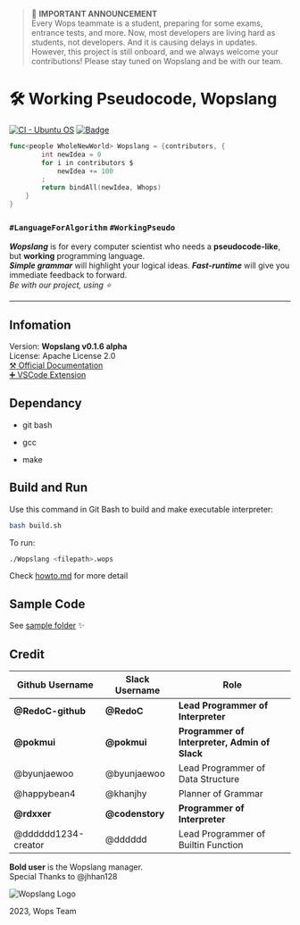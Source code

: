 > :mega: **IMPORTANT ANNOUNCEMENT**   
> Every Wops teammate is a student, preparing for some exams, entrance tests, and more. Now, most developers are living hard as students, not developers. And it is causing delays in updates. However, this project is still onboard, and we always welcome your contributions! Please stay tuned on Wopslang and be with our team.  
# :hammer_and_wrench: Working Pseudocode, Wopslang

[![CI - Ubuntu OS](https://github.com/Wopslang/Wops/actions/workflows/ubuntu.yml/badge.svg)](https://github.com/Wopslang/Wops/actions/workflows/ubuntu.yml)
[![Badge](https://img.shields.io/badge/Slack-Join_our_chat-critical.svg?link=https://join.slack.com/t/wopslangcommunity/shared_invite/zt-nkcy12cy-n8YlAPnOT~ErPODF6k3jOw&logo=slack)](https://join.slack.com/t/wopslangcommunity/shared_invite/zt-nkcy12cy-n8YlAPnOT~ErPODF6k3jOw)

```go
func<people WholeNewWorld> Wopslang = {contributors, {
        int newIdea = 0
        for i in contributors $
            newIdea += 100
        ;
        return bindAll(newIdea, Whops)
    }
}
```

### `#LanguageForAlgorithm` `#WorkingPseudo`
_**Wopslang**_ is for every computer scientist who needs a **pseudocode-like**, but **working** programming language.  
_**Simple grammar**_ will highlight your logical ideas. _**Fast-runtime**_ will give you immediate feedback to forward.  
_Be with our project, using ⭐_

***

## Infomation

Version: **Wopslang v0.1.6 alpha**  
License: Apache License 2.0  
[⚒️ Official Documentation](./doc/README.md)  
[➕ VSCode Extension](https://github.com/Wopslang/vscode-wops)

## Dependancy

- git bash

- gcc

- make

## Build and Run

Use this command in Git Bash to build and make executable interpreter:

```bash
bash build.sh
```

To run:

```bash
./Wopslang <filepath>.wops
```

Check [howto.md](doc/howto.md) for more detail

## Sample Code

See [sample folder](./sample) :sparkles:

## Credit 

|Github Username|Slack Username|Role|
|---|---|---|
|**@RedoC-github**|**@RedoC**|**Lead Programmer of Interpreter**|
|**@pokmui**|**@pokmui**|**Programmer of Interpreter, Admin of Slack**|
|@byunjaewoo|@byunjaewoo|Lead Programmer of Data Structure
|@happybean4|@khanjhy|Planner of Grammar|
|**@rdxxer**|**@codenstory**|**Programmer of Interpreter**|
|@dddddd1234-creator|@dddddd|Lead Programmer of Builtin Function|

**Bold user** is the Wopslang manager.  
Special Thanks to @jhhan128

![Wopslang Logo](https://emoji.slack-edge.com/T01MFM2TJ07/wopsfull/7fe35e7cbecd2d4d.png)

2023, Wops Team
